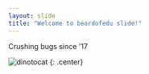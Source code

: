 ```yaml
---
layout: slide
title: "Welcome to beardofedu slide!"
---
```


Crushing bugs since '17

![dinotocat](https://octodex.github.com/images/dinotocat.png)
{: .center}

